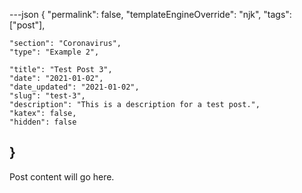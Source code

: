 ---json
{
	"permalink": false,
	"templateEngineOverride": "njk",
	"tags": ["post"],
	
	"section": "Coronavirus",
	"type": "Example 2",

	"title": "Test Post 3",
	"date": "2021-01-02",
	"date_updated": "2021-01-02",
	"slug": "test-3",
	"description": "This is a description for a test post.",
	"katex": false,
	"hidden": false
}
---

Post content will go here.